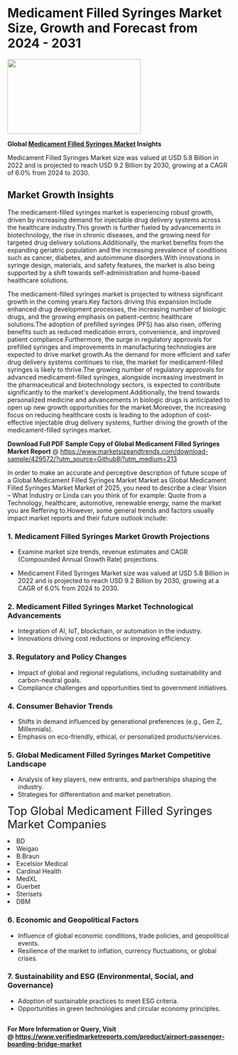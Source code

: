 <H1>Medicament Filled Syringes Market Size, Growth and Forecast from 2024 - 2031</H1><img class="aligncenter size-medium wp-image-584254" src="https://thirdeyenews.in/wp-content/uploads/2024/09/Global-Market-Research-300x168.jpeg" alt="" width="300" height="168" /><p><strong>Global&nbsp;<a href="https://www.marketsizeandtrends.com/download-sample/429572/?utm_source=Github8j?utm_medium=213">Medicament Filled Syringes Market</a> Insights</strong></p><p>Medicament Filled Syringes Market size was valued at USD 5.8 Billion in 2022 and is projected to reach USD 9.2 Billion by 2030, growing at a CAGR of 6.0% from 2024 to 2030.</p><p><h2>Market Growth Insights</h2> <p>The medicament-filled syringes market is experiencing robust growth, driven by increasing demand for injectable drug delivery systems across the healthcare industry.This growth is further fueled by advancements in biotechnology, the rise in chronic diseases, and the growing need for targeted drug delivery solutions.Additionally, the market benefits from the expanding geriatric population and the increasing prevalence of conditions such as cancer, diabetes, and autoimmune disorders.With innovations in syringe design, materials, and safety features, the market is also being supported by a shift towards self-administration and home-based healthcare solutions.</p> <p>The medicament-filled syringes market is projected to witness significant growth in the coming years.Key factors driving this expansion include enhanced drug development processes, the increasing number of biologic drugs, and the growing emphasis on patient-centric healthcare solutions.The adoption of prefilled syringes (PFS) has also risen, offering benefits such as reduced medication errors, convenience, and improved patient compliance.Furthermore, the surge in regulatory approvals for prefilled syringes and improvements in manufacturing technologies are expected to drive market growth.As the demand for more efficient and safer drug delivery systems continues to rise, the market for medicament-filled syringes is likely to thrive.The growing number of regulatory approvals for advanced medicament-filled syringes, alongside increasing investment in the pharmaceutical and biotechnology sectors, is expected to contribute significantly to the market's development.Additionally, the trend towards personalized medicine and advancements in biologic drugs is anticipated to open up new growth opportunities for the market.Moreover, the increasing focus on reducing healthcare costs is leading to the adoption of cost-effective injectable drug delivery systems, further driving the growth of the medicament-filled syringes market.<p><span class=""><strong>Download Full PDF Sample Copy of Global Medicament Filled Syringes Market Report</strong> @ <a href="https://www.marketsizeandtrends.com/download-sample/429572/?utm_source=Github8j?utm_medium=213" target="_blank">https://www.marketsizeandtrends.com/download-sample/429572/?utm_source=Github8j?utm_medium=213</a></span></p><p>In order to make an accurate and perceptive description of future scope of a Global&nbsp;Medicament Filled Syringes Market Market as Global&nbsp;Medicament Filled Syringes Market Market of 2025, you need to describe a clear Vision &ndash; What Industry or Linda can you think of for example: Quote from a Technology, healthcare, automotive, renewable energy, name the market you are Reffering to.However, some general trends and factors usually impact market reports and their future outlook include:</p><h3>1.&nbsp;<strong>Medicament Filled Syringes Market Growth Projections</strong></h3><ul><li>Examine market size trends, revenue estimates and CAGR (Compounded Annual Growth Rate) projections.</li><li><p>Medicament Filled Syringes Market size was valued at USD 5.8 Billion in 2022 and is projected to reach USD 9.2 Billion by 2030, growing at a CAGR of 6.0% from 2024 to 2030.</p></li></ul><h3>2.&nbsp;<strong>Medicament Filled Syringes Market Technological Advancements</strong></h3><ul><li>Integration of AI, IoT, blockchain, or automation in the industry.</li><li>Innovations driving cost reductions or improving efficiency.</li></ul><h3>3.&nbsp;<strong>Regulatory and Policy Changes</strong></h3><ul><li>Impact of global and regional regulations, including sustainability and carbon-neutral goals.</li><li>Compliance challenges and opportunities tied to government initiatives.</li></ul><h3>4.&nbsp;<strong>Consumer Behavior Trends</strong></h3><ul><li>Shifts in demand influenced by generational preferences (e.g., Gen Z, Millennials).</li><li>Emphasis on eco-friendly, ethical, or personalized products/services.</li></ul><h3>5.&nbsp;<strong>Global Medicament Filled Syringes Market Competitive Landscape</strong></h3><ul><li>Analysis of key players, new entrants, and partnerships shaping the industry.</li><li>Strategies for differentiation and market penetration.</li></ul><p data-pm-slice="1 1 []"><span style="color: inherit; font-family: inherit; font-size: 25px;">Top Global Medicament Filled Syringes Market Companies</span></p><div class="" data-test-id=""><p><li>BD</li><li> Weigao</li><li> B.Braun</li><li> Excelsior Medical</li><li> Cardinal Health</li><li> MedXL</li><li> Guerbet</li><li> Sterisets</li><li> DBM</li></p></div><h3>6.&nbsp;<strong>Economic and Geopolitical Factors</strong></h3><ul><li>Influence of global economic conditions, trade policies, and geopolitical events.</li><li>Resilience of the market to inflation, currency fluctuations, or global crises.</li></ul><h3>7.&nbsp;<strong>Sustainability and ESG (Environmental, Social, and Governance)</strong></h3><ul><li>Adoption of sustainable practices to meet ESG criteria.</li><li>Opportunities in green technologies and circular economy principles.</li></ul><h2><strong style="font-size: 14px;">For More Information or Query, Visit @&nbsp;</strong><a style="background-color: #ffffff; font-size: 14px;" href="https://www.marketsizeandtrends.com/report/medicament-filled-syringes-market/" target="_blank">https://www.verifiedmarketreports.com/product/airport-passenger-boarding-bridge-market</a></h2>